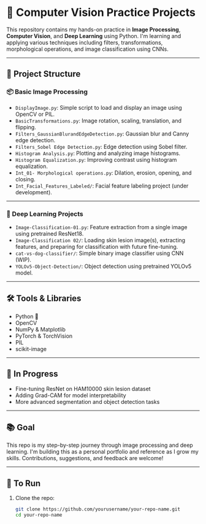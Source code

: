 # 🧠 Computer Vision Practice Projects

This repository contains my hands-on practice in **Image Processing**, **Computer Vision**, and **Deep Learning** using Python. I'm learning and applying various techniques including filters, transformations, morphological operations, and image classification using CNNs.

---

## 📁 Project Structure

### 📦 Basic Image Processing

- `DisplayImage.py`: Simple script to load and display an image using OpenCV or PIL.
- `BasicTransformations.py`: Image rotation, scaling, translation, and flipping.
- `Filters_GaussianBlurandEdgeDetection.py`: Gaussian blur and Canny edge detection.
- `Filters_Sobel Edge Detection.py`: Edge detection using Sobel filter.
- `Histogram Analysis.py`: Plotting and analyzing image histograms.
- `Histogram Equalization.py`: Improving contrast using histogram equalization.
- `Int_01- Morphological operations.py`: Dilation, erosion, opening, and closing.
- `Int_Facial_Features_Labeled/`: Facial feature labeling project (under development).

---

### 🧠 Deep Learning Projects

- `Image-Classification-01.py`: Feature extraction from a single image using pretrained ResNet18.
- `Image-Classification 02/`: Loading skin lesion image(s), extracting features, and preparing for classification with future fine-tuning.
- `cat-vs-dog-classifier/`: Simple binary image classifier using CNN (WIP).
- `YOLOv5-Object-Detection/`: Object detection using pretrained YOLOv5 model.

---

## 🛠️ Tools & Libraries

- Python 🐍
- OpenCV
- NumPy & Matplotlib
- PyTorch & TorchVision
- PIL
- scikit-image

---

## 🚧 In Progress

- Fine-tuning ResNet on HAM10000 skin lesion dataset
- Adding Grad-CAM for model interpretability
- More advanced segmentation and object detection tasks

---

## 📚 Goal

This repo is my step-by-step journey through image processing and deep learning. I'm building this as a personal portfolio and reference as I grow my skills. Contributions, suggestions, and feedback are welcome!

---

## 📌 To Run

1. Clone the repo:
   ```bash
   git clone https://github.com/yourusername/your-repo-name.git
   cd your-repo-name

